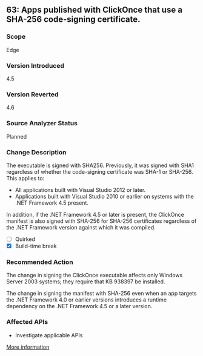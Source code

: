 ## 63: Apps published with ClickOnce that use a SHA-256 code-signing certificate.

### Scope
Edge

### Version Introduced
4.5

### Version Reverted
4.6

### Source Analyzer Status
Planned

### Change Description
The executable is signed with SHA256. Previously, it was signed with SHA1 regardless of whether the code-signing certificate was SHA-1 or SHA-256. This applies to: 

- All applications built with Visual Studio 2012 or later. 
- Applications built with Visual Studio 2010 or earlier on systems with the .NET Framework 4.5 present. 

In addition, if the .NET Framework 4.5 or later is present, the ClickOnce manifest is also signed with SHA-256 for SHA-256 certificates regardless of the .NET Framework version against which it was compiled. 

- [ ] Quirked
- [x] Build-time break

### Recommended Action
The change in signing the ClickOnce executable affects only Windows Server 2003 systems; they require that KB 938397 be installed. 

The change in signing the manifest with SHA-256 even when an app targets the .NET Framework 4.0 or earlier versions introduces a runtime dependency on the .NET Framework 4.5 or a later version.

### Affected APIs
* Investigate applicable APIs

[More information](https://msdn.microsoft.com/en-us/library/hh367887(v=vs.110).aspx#ClickOnce)

<!--
    ### Notes
    Only affects WinServer 2003; there is a KB to address it.  Could flag it if we detect click-once being used (especially if it has a SHA-1 code-signing cert)
-->
